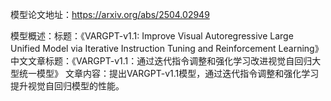 模型论文地址：https://arxiv.org/abs/2504.02949

模型概述：标题：《VARGPT-v1.1: Improve Visual Autoregressive Large Unified Model via Iterative Instruction Tuning and Reinforcement Learning》
中文文章标题：《VARGPT-v1.1：通过迭代指令调整和强化学习改进视觉自回归大型统一模型》
文章内容：提出VARGPT-v1.1模型，通过迭代指令调整和强化学习提升视觉自回归模型的性能。
